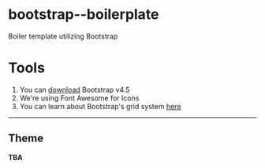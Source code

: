 # bootstrap--boilerplate

Boiler template utilizing Bootstrap

# Tools

1. You can [download](https://getbootstrap.com/docs/4.5/getting-started/download/) Bootstrap v4.5
2. We're using Font Awesome for Icons
3. You can learn about Bootstrap's grid system [here](https://getbootstrap.com/docs/4.5/layout/grid/)

---

## Theme

**TBA**